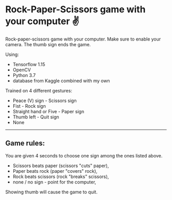 # Rock-Paper-Scissors game with your computer ✌
Rock-paper-scissors game with your computer. Make sure to enable your camera. The thumb sign ends the game.

Using:
- Tensorflow 1.15
- OpenCV
- Python 3.7
- database from Kaggle combined with my own


Trained on 4 different gestures:
- Peace (V) sign - Scissors sign
- Fist - Rock sign
- Straight hand or Five - Paper sign
- Thumb left - Quit sign
- None
-------
## Game rules:
You are given 4 seconds to choose one sign among the ones listed above.
- Scissors beats paper (scissors "cuts" paper),
- Paper beats rock (paper "covers" rock),
- Rock beats scissors (rock "breaks" scissors),
- none / no sign - point for the computer,

Showing thumb will cause the game to quit.
